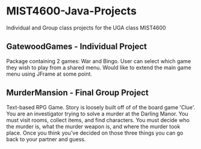 # MIST4600-Java-Projects

Individual and Group class projects for the UGA class MIST4600

**GatewoodGames** - Individual Project
---------------------------------------
Package containing 2 games: War and Bingo.  User can select which game they wish to play from a shared menu.  Would like to extend the main game menu using JFrame at some point.


**MurderMansion** - Final Group Project
---------------------------------------
Text-based RPG Game.  Story is loosely built off of of the board game 'Clue'.  You are an investigator trying to solve a murder at the Darling Manor.  You must visit rooms, collect items, and find characters.  You must decide who the murder is, what the murder weapon is, and where the murder took place.  Once you think you've decided on those three things you can go back to your partner and guess.
